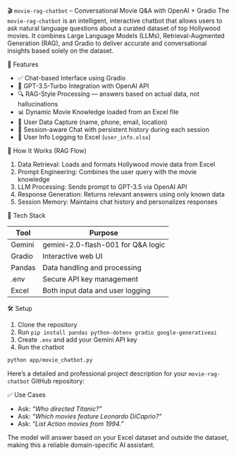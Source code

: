 🎬 `movie-rag-chatbot` – Conversational Movie Q\&A with OpenAI + Gradio
The `movie-rag-chatbot` is an intelligent, interactive chatbot that allows users to ask natural language questions about a curated dataset of top Hollywood movies. It combines Large Language Models (LLMs), Retrieval-Augmented Generation (RAG), and Gradio to deliver accurate and conversational insights based solely on the dataset.

 🚀 Features

* ✅ Chat-based Interface using Gradio
* 🤖 GPT-3.5-Turbo Integration with OpenAI API
* 🔍 RAG-Style Processing — answers based on actual data, not hallucinations
* 📊 Dynamic Movie Knowledge loaded from an Excel file
* 🧾 User Data Capture (name, phone, email, location)
* 📁 Session-aware Chat with persistent history during each session
* 💾 User Info Logging to Excel (`user_info.xlsx`)

 🧠 How It Works (RAG Flow)

1. Data Retrieval: Loads and formats Hollywood movie data from Excel
2. Prompt Engineering: Combines the user query with the movie knowledge
3. LLM Processing: Sends prompt to GPT-3.5 via OpenAI API
4. Response Generation: Returns relevant answers using only known data
5. Session Memory: Maintains chat history and personalizes responses

 🧰 Tech Stack

| Tool       | Purpose                          |
| ---------- | -------------------------------- |
| Gemini | gemini-2.0-flash-001 for Q\&A logic     |
| Gradio | Interactive web UI               |
| Pandas | Data handling and processing     |
| .env   | Secure API key management        |
| Excel  | Both input data and user logging |

 🛠️ Setup
1. Clone the repository
2. Run `pip install pandas python-dotenv gradio google-generativeai
`
3. Create `.env` and add your Gemini API key
4. Run the chatbot

```bash
python app/movie_chatbot.py
```
Here’s a detailed and professional project description for your `movie-rag-chatbot` GitHub repository:

 ✅ Use Cases

* Ask: *“Who directed Titanic?”*
* Ask: *“Which movies feature Leonardo DiCaprio?”*
* Ask: *“List Action movies from 1994.”*

The model will answer based on your Excel dataset and outside the dataset, making this a reliable domain-specific AI assistant.



